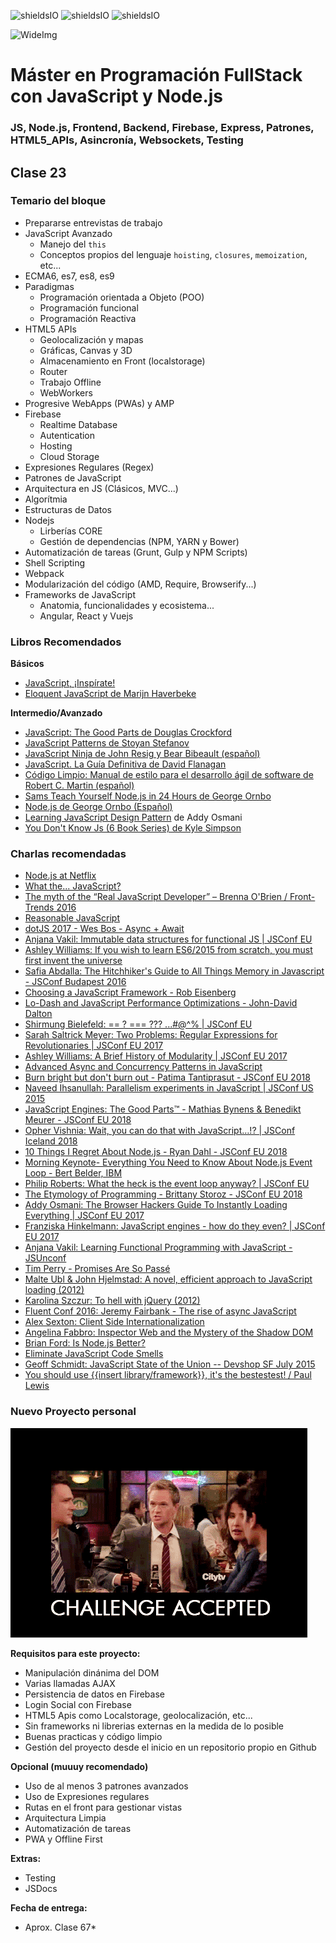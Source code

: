 ![shieldsIO](https://img.shields.io/github/issues/Fictizia/Master-en-programacion-fullstack-con-JavaScript-y-Node.js_ed2.svg)
![shieldsIO](https://img.shields.io/github/forks/Fictizia/Master-en-programacion-fullstack-con-JavaScript-y-Node.js_ed2.svg)
![shieldsIO](https://img.shields.io/github/stars/Fictizia/Master-en-programacion-fullstack-con-JavaScript-y-Node.js_ed2.svg)

![WideImg](http://fictizia.com/img/github/Fictizia-plan-estudios-github.jpg)

# Máster en Programación FullStack con JavaScript y Node.js
### JS, Node.js, Frontend, Backend, Firebase, Express, Patrones, HTML5_APIs, Asincronía, Websockets, Testing

## Clase 23

### Temario del bloque
- Prepararse entrevistas de trabajo
- JavaScript Avanzado
    - Manejo del `this`
    - Conceptos propios del lenguaje `hoisting`, `closures`, `memoization`, etc...
- ECMA6, es7, es8, es9
- Paradigmas
    - Programación orientada a Objeto (POO)
    - Programación funcional
    - Programación Reactiva
- HTML5 APIs
    - Geolocalización y mapas
    - Gráficas, Canvas y 3D
    - Almacenamiento en Front (localstorage)
    - Router
    - Trabajo Offline
    - WebWorkers
- Progresive WebApps (PWAs) y AMP
- Firebase
    - Realtime Database
    - Autentication
    - Hosting
    - Cloud Storage
- Expresiones Regulares (Regex)
- Patrones de JavaScript 
- Arquitectura en JS (Clásicos, MVC...) 
- Algorítmia
- Estructuras de Datos
- Nodejs
    - Lirberías CORE
    - Gestión de dependencias (NPM, YARN y Bower)
- Automatización de tareas (Grunt, Gulp y NPM Scripts)
- Shell Scripting
- Webpack
- Modularización del código (AMD, Require, Browserify...)
- Frameworks de JavaScript
    - Anatomia, funcionalidades y ecosistema...
    - Angular, React y Vuejs

### Libros Recomendados

**Básicos**
- [JavaScript, ¡Inspírate!](https://leanpub.com/javascript-inspirate)
- [Eloquent JavaScript de Marijn Haverbeke](https://eloquentjavascript.net/)

**Intermedio/Avanzado**
- [JavaScript: The Good Parts de Douglas Crockford](http://shop.oreilly.com/product/9780596517748.do)
- [JavaScript Patterns de Stoyan Stefanov](http://shop.oreilly.com/product/9780596806767.do)
- [JavaScript Ninja de John Resig y Bear Bibeault (español)](https://www.amazon.es/JavaScript-Ninja-Anaya-Multimedia-Manning/dp/8441533970)
- [JavaScript. La Guía Definitiva de David Flanagan](https://www.casadellibro.com/libro-javascript-la-guia-definitiva-anaya-multimedia/9788441522022/1142519)
- [Código Limpio: Manual de estilo para el desarrollo ágil de software de Robert C. Martin (español)](https://www.amazon.es/C%C3%B3digo-Limpio-desarrollo-software-Programaci%C3%B3n/dp/8441532109)
- [Sams Teach Yourself Node.js in 24 Hours de George Ornbo](https://www.pearson.com/us/higher-education/program/Ornbo-Sams-Teach-Yourself-Node-js-in-24-Hours/PGM24237.html)
- [Node.js de George Ornbo (Español)](https://www.anayamultimedia.es/libro.php?id=3275163)
- [Learning JavaScript Design Pattern](http://addyosmani.com/resources/essentialjsdesignpatterns/book/) de Addy Osmani
- [You Don't Know Js (6 Book Series) de Kyle Simpson](https://www.amazon.com/You-Dont-Know-Js-Book/dp/B01AY9P0P6)

### Charlas recomendadas

- [Node.js at Netflix](https://www.youtube.com/watch?v=p74282nDMX8)
- [What the... JavaScript?](https://www.youtube.com/watch?v=2pL28CcEijU)
- [The myth of the “Real JavaScript Developer” – Brenna O'Brien / Front-Trends 2016](https://www.youtube.com/watch?v=Xt5qpbiqw2g)
- [Reasonable JavaScript](https://www.youtube.com/watch?v=cqK18_rHt9w)
- [dotJS 2017 - Wes Bos - Async + Await](https://www.youtube.com/watch?v=9YkUCxvaLEk)
- [Anjana Vakil: Immutable data structures for functional JS | JSConf EU](https://www.youtube.com/watch?v=Wo0qiGPSV-s)
- [Ashley Williams: If you wish to learn ES6/2015 from scratch, you must first invent the universe](https://www.youtube.com/watch?v=DN4yLZB1vUQ)
- [Safia Abdalla: The Hitchhiker's Guide to All Things Memory in Javascript - JSConf Budapest 2016](https://www.youtube.com/watch?v=AeUCN2lPqL8)
- [Choosing a JavaScript Framework - Rob Eisenberg](https://www.youtube.com/watch?v=6I_GwgoGm1w)
- [Lo-Dash and JavaScript Performance Optimizations - John-David Dalton](https://www.youtube.com/watch?v=cD9utLH3QOk)
- [Shirmung Bielefeld: == ? === ??? ...#@^% | JSConf EU](https://www.youtube.com/watch?v=qGyqzN0bjhc)
- [Sarah Saltrick Meyer: Two Problems: Regular Expressions for Revolutionaries | JSConf EU 2017](https://www.youtube.com/watch?v=4dv53Ft4s9c)
- [Ashley Williams: A Brief History of Modularity | JSConf EU 2017](https://www.youtube.com/watch?v=vypCsVm5z28)
- [Advanced Async and Concurrency Patterns in JavaScript](https://www.youtube.com/watch?v=Qg1SvpIau6U)
- [Burn bright but don't burn out - Patima Tantiprasut - JSConf EU 2018](https://www.youtube.com/watch?v=Bys_QWm5rDE)
- [Naveed Ihsanullah: Parallelism experiments in JavaScript | JSConf US 2015](https://www.youtube.com/watch?v=h_M_uscOKJM)
- [JavaScript Engines: The Good Parts™ - Mathias Bynens & Benedikt Meurer - JSConf EU 2018](https://www.youtube.com/watch?v=5nmpokoRaZI)
- [Opher Vishnia: Wait, you can do that with JavaScript…!? | JSConf Iceland 2018](https://www.youtube.com/watch?v=JCATu2WkOq8)
- [10 Things I Regret About Node.js - Ryan Dahl - JSConf EU 2018](https://www.youtube.com/watch?v=M3BM9TB-8yA)
- [Morning Keynote- Everything You Need to Know About Node.js Event Loop - Bert Belder, IBM](https://www.youtube.com/watch?v=PNa9OMajw9w)
- [Philip Roberts: What the heck is the event loop anyway? | JSConf EU](https://www.youtube.com/watch?v=8aGhZQkoFbQ)
- [The Etymology of Programming - Brittany Storoz - JSConf EU 2018](https://www.youtube.com/watch?v=2KTK2qD4-gs)
- [Addy Osmani: The Browser Hackers Guide To Instantly Loading Everything | JSConf EU 2017](https://www.youtube.com/watch?v=7vUs5yOuv-o)
- [Franziska Hinkelmann: JavaScript engines - how do they even? | JSConf EU 2017](https://www.youtube.com/watch?v=p-iiEDtpy6I)
- [Anjana Vakil: Learning Functional Programming with JavaScript - JSUnconf](https://www.youtube.com/watch?v=e-5obm1G_FY)
- [Tim Perry - Promises Are So Passé](https://vimeo.com/181328943)
- [Malte Ubl & John Hjelmstad: A novel, efficient approach to JavaScript loading (2012)](https://www.youtube.com/watch?v=mGENRKrdoGY)
- [Karolina Szczur: To hell with jQuery (2012)](https://www.youtube.com/watch?v=3D1WeSCSkPQ&list=PLUS3uVC08ZapyqfU21joP-B1vTItKf5qi)
- [Fluent Conf 2016: Jeremy Fairbank - The rise of async JavaScript](https://www.youtube.com/watch?v=QtgR94Q2pt4)
- [Alex Sexton: Client Side Internationalization](https://www.youtube.com/watch?v=uXS_-JRsB8M)
- [Angelina Fabbro: Inspector Web and the Mystery of the Shadow DOM](https://www.youtube.com/watch?v=JNjnv-Gcpnw)
- [Brian Ford: Is Node.js Better?](https://www.youtube.com/watch?v=C5fa1LZYodQ)
- [Eliminate JavaScript Code Smells](https://www.youtube.com/watch?v=JVlfj7mQZPo)
- [Geoff Schmidt: JavaScript State of the Union -- Devshop SF July 2015](https://www.youtube.com/watch?v=8G2SMVIUNNk)
- [You should use {{insert library/framework}}, it's the bestestest! / Paul Lewis](https://www.youtube.com/watch?v=_yCz1TA0EL4)

### Nuevo Proyecto personal

![reto](../assets/clase23/77122a14-9162-4cbb-b305-485609f352bc.gif)

**Requisitos para este proyecto:**
- Manipulación dinánima del DOM
- Varias llamadas AJAX
- Persistencia de datos en Firebase
- Login Social con Firebase
- HTML5 Apis como Localstorage, geolocalización, etc...
- Sin frameworks ni librerias externas en la medida de lo posible
- Buenas practicas y código limpio
- Gestión del proyecto desde el inicio en un repositorio propio en Github

**Opcional (muuuy recomendado)**
- Uso de al menos 3 patrones avanzados
- Uso de Expresiones regulares
- Rutas en el front para gestionar vistas
- Arquitectura Limpia
- Automatización de tareas
- PWA y Offline First


**Extras:**
- Testing
- JSDocs

**Fecha de entrega:**
- Aprox. Clase 67*
